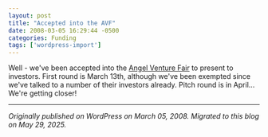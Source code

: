 ```yaml
---
layout: post
title: "Accepted into the AVF"
date: 2008-03-05 16:29:44 -0500
categories: Funding
tags: ['wordpress-import']
---
```


Well - we've been accepted into the [Angel Venture Fair](http://www.angelventurefair.com/) to present to investors. First round is March 13th, although we've been exempted since we've talked to a number of their investors already. Pitch round is in April... We're getting closer!

---

*Originally published on WordPress on March 05, 2008. Migrated to this blog on May 29, 2025.*
